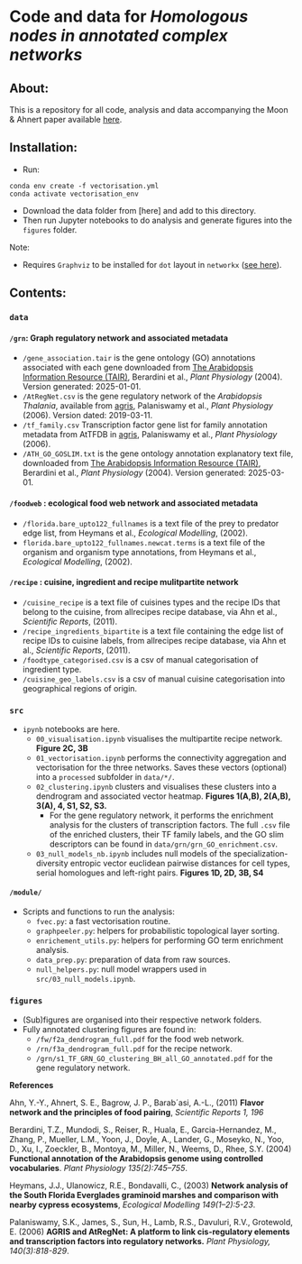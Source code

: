 # Code and data for *Homologous nodes in annotated complex networks*

## About:
This is a repository for all code, analysis and data accompanying the Moon & Ahnert paper available [here](https://arxiv.org/). 

## Installation:
- Run:
```
conda env create -f vectorisation.yml
conda activate vectorisation_env
```
- Download the data folder from [here] and add to this directory. 
- Then run Jupyter notebooks to do analysis and generate figures into the ```figures``` folder. 

Note:
- Requires ```Graphviz```  to be installed for ```dot``` layout in ```networkx``` ([see here](https://graphviz.org/download/)). 


## Contents:
### ```data```
####  ```/grn```: Graph regulatory network and associated metadata
- ```/gene_association.tair``` is the gene ontology (GO) annotations associated with each gene downloaded from [The Arabidopsis Information Resource (TAIR)](https://www.arabidopsis.org/download/list?dir=GO_and_PO_Annotations%2FGene_Ontology_Annotations), Berardini et al., *Plant Physiology* (2004). Version generated: 2025-01-01. 
- ```/AtRegNet.csv``` is the gene regulatory network of the *Arabidopsis Thalania*, available from [agris](https://agris-knowledgebase.org/downloads.html), Palaniswamy et al., *Plant Physiology* (2006). Version dated: 2019-03-11. 
- ```/tf_family.csv``` Transcription factor gene list for family annotation metadata from AtTFDB in [agris](https://agris-knowledgebase.org/AtTFDB), Palaniswamy et al., *Plant Physiology* (2006). 
 - ```/ATH_GO_GOSLIM.txt``` is the gene ontology annotation explanatory text file, downloaded from [The Arabidopsis Information Resource (TAIR)](https://www.arabidopsis.org/download/list?dir=GO_and_PO_Annotations%2FGene_Ontology_Annotations), Berardini et al., *Plant Physiology* (2004). Version generated: 2025-03-01. 

#### ```/foodweb``` : ecological food web network and associated metadata
- ```/florida.bare_upto122_fullnames``` is a text file of the prey to predator edge list, from Heymans et al., *Ecological Modelling*, (2002).  
- ```florida.bare_upto122_fullnames.newcat.terms``` is a text file of the organism and organism type annotations, from Heymans et al., *Ecological Modelling*, (2002). 

#### ```/recipe``` : cuisine, ingredient and recipe mulitpartite network
- ```/cuisine_recipe``` is a text file of cuisines types and the recipe IDs that belong to the cuisine, from allrecipes recipe database, via Ahn et al., *Scientific Reports*, (2011).
- ```/recipe_ingredients_bipartite``` is a text file containing the edge list of recipe IDs to cuisine labels, from allrecipes recipe database, via Ahn et al., *Scientific Reports*, (2011).
- ```/foodtype_categorised.csv``` is a csv of manual categorisation of ingredient type. 
- ```/cuisine_geo_labels.csv``` is a csv of manual cuisine categorisation into geographical regions of origin. 

### ```src```
- ```ipynb``` notebooks are here. 
    - ```00_visualisation.ipynb``` visualises the multipartite recipe network. **Figure 2C, 3B** 
    - ```01_vectorisation.ipynb``` performs the connectivity aggregation and vectorisation for the three networks. Saves these vectors (optional) into a ```processed``` subfolder in ```data/*/```. 
    - ```02_clustering.ipynb``` clusters and visualises these clusters into a dendrogram and associated vector heatmap. **Figures 1(A,B), 2(A,B), 3(A), 4, S1, S2, S3.**
        - For the gene regulatory network, it performs the enrichment analysis for the clusters of transcription factors. The full ```.csv``` file of the enriched clusters, their TF family labels, and the GO slim descriptors can be found in ```data/grn/grn_GO_enrichment.csv```.
    - ```03_null_models_nb.ipynb``` includes null models of the specialization-diversity entropic vector euclidean pairwise distances for cell types, serial homologues and left-right pairs. **Figures 1D, 2D, 3B, S4**

#### ```/module/```
- Scripts and functions to run the analysis:
    - ```fvec.py```: a fast vectorisation routine. 
    - ```graphpeeler.py```: helpers for probabilistic topological layer sorting. 
    - ```enrichement_utils.py```: helpers for performing GO term enrichment analysis. 
    - ```data_prep.py```: preparation of data from raw sources. 
    - ```null_helpers.py```: null model wrappers used in ```src/03_null_models.ipynb```.

### ```figures```
- (Sub)figures are organised into their respective network folders. 
- Fully annotated clustering figures are found in:
    - ```/fw/f2a_dendrogram_full.pdf``` for the food web network. 
    - ```/rn/f3a_dendrogram_full.pdf``` for the recipe network. 
    - ```/grn/s1_TF_GRN_GO_clustering_BH_all_GO_annotated.pdf``` for the gene regulatory network. 

**References**

Ahn, Y.-Y., Ahnert, S. E., Bagrow,  J. P., Barab´asi, A.-L., (2011) **Flavor network and the principles of food pairing**, *Scientific Reports 1, 196*

Berardini, T.Z., Mundodi, S., Reiser, R., Huala, E., Garcia-Hernandez, M., Zhang, P., Mueller, L.M., Yoon, J., Doyle, A., Lander, G., Moseyko, N., Yoo, D., Xu, I., Zoeckler, B., Montoya, M., Miller, N., Weems, D., Rhee, S.Y. (2004) **Functional annotation of the Arabidopsis genome using controlled vocabularies**. *Plant Physiology 135(2):745–755*.

Heymans, J.J., Ulanowicz, R.E., Bondavalli, C., (2003) **Network analysis of the South Florida Everglades graminoid marshes and comparison with nearby cypress ecosystems**, *Ecological Modelling 149(1–2):5-23*.


Palaniswamy, S.K., James, S., Sun, H., Lamb, R.S., Davuluri, R.V., Grotewold, E. (2006) **AGRIS and AtRegNet: A platform to link cis-regulatory elements and transcription factors into regulatory networks.** *Plant Physiology, 140(3):818-829*.